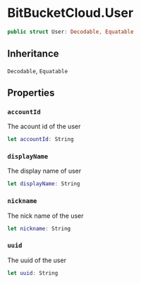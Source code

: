 # BitBucketCloud.User

``` swift
public struct User: Decodable, Equatable
```

## Inheritance

`Decodable`, `Equatable`

## Properties

### `accountId`

The acount id of the user

``` swift
let accountId: String
```

### `displayName`

The display name of user

``` swift
let displayName: String
```

### `nickname`

The nick name of the user

``` swift
let nickname: String
```

### `uuid`

The uuid of the user

``` swift
let uuid: String
```
